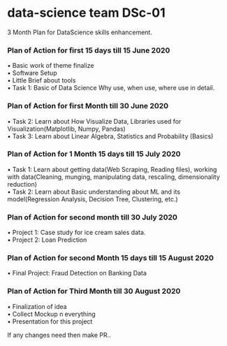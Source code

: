 # data-science team DSc-01

3 Month Plan for DataScience skills enhancement.

### Plan of Action for first 15 days till 15 June 2020 

•	Basic work of theme finalize <br>
•	Software Setup <br>
•	Little Brief about tools <br>
•	Task 1: Basic of Data Science Why use, when use, where use in detail. <br>

### Plan of Action for first Month till 30 June 2020

•	Task 2: Learn about How Visualize Data, Libraries used for Visualization(Matplotlib, Numpy, Pandas) <br>
•	Task 3: Learn about Linear Algebra, Statistics and Probability (Basics)<br>

### Plan of Action for 1 Month 15 days till 15 July 2020

•	Task 1: Learn about getting data(Web Scraping, Reading files), working with data(Cleaning, munging, manipulating data, rescaling, dimensionality reduction) <br>
•	Task 2: Learn about Basic understanding about ML and its model(Regression Analysis, Decision Tree, Clustering, etc.) <br>

### Plan of Action for second month till 30 July 2020

•	Project 1: Case study for ice cream sales data. <br>
•	Project 2: Loan Prediction <br>

### Plan of Action for second Month 15 days till 15 August 2020

•	Final Project: Fraud Detection on Banking Data

### Plan of Action for Third Month till 30 August 2020

•	Finalization of idea<br>
•	Collect Mockup n everything<br>
•	Presentation for this project<br>

If any changes need then make PR..
